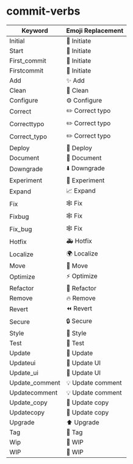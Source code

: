 # commit-verbs

| Keyword          | Emoji Replacement     |
|------------------|-----------------------|
| Initial          | 🎉 Initiate           |
| Start            | 🎉 Initiate           |
| First_commit     | 🎉 Initiate           |
| Firstcommit      | 🎉 Initiate           |
| Add              | ✨ Add                |
| Clean            | 🧹 Clean              |
| Configure        | ⚙️ Configure          |
| Correct          | ✏️ Correct typo       |
| Correcttypo      | ✏️ Correct typo       |
| Correct_typo     | ✏️ Correct typo       |
| Deploy           | 🚀 Deploy             |
| Document         | 📝 Document           |
| Downgrade        | ⬇️ Downgrade          |
| Experiment       | 🧪 Experiment         |
| Expand           | 📈 Expand             |
| Fix              | 🕸️ Fix               |
| Fixbug           | 🕸️ Fix               |
| Fix_bug          | 🕸️ Fix               |
| Hotfix           | 🚑 Hotfix             |
| Localize         | 🌍 Localize           |
| Move             | 🚚 Move               |
| Optimize         | ⚡️ Optimize           |
| Refactor         | 🔨 Refactor           |
| Remove           | 🔥 Remove             |
| Revert           | ⏪ Revert              |
| Secure           | 🔒 Secure             |
| Style            | 💅 Style              |
| Test             | 🧪 Test               |
| Update           | 🌟 Update             |
| Updateui         | 🎨 Update UI          |
| Update_ui        | 🎨 Update UI          |
| Update_comment   | 💡 Update comment     |
| Updatecomment    | 💡 Update comment     |
| Update_copy      | 💬 Update copy        |
| Updatecopy       | 💬 Update copy        |
| Upgrade          | ⬆️ Upgrade            |
| Tag              | 🔖 Tag                |
| Wip              | 🚧 WIP                |
| WIP              | 🚧 WIP                |
